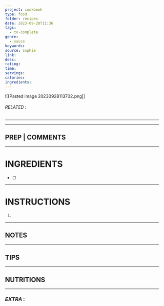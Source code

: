 ```yaml
---
project: cookbook
type: food
folder: recipes
date: 2023-09-28T11:36
tags:
  - to-complete
genre:
  - sauce
keywords: 
source: Sophie
link: 
desc: 
rating: 
time: 
servings: 
calories: 
ingredients:
---
```


![[Pasted image 20230928113702.png]]
###### *RELATED* : 
---


---
## PREP | COMMENTS



---
# INGREDIENTS

- [ ] 

---
# INSTRUCTIONS

1. 

---
## NOTES



---
## TIPS



---
## NUTRITIONS



---
### *EXTRA* :



